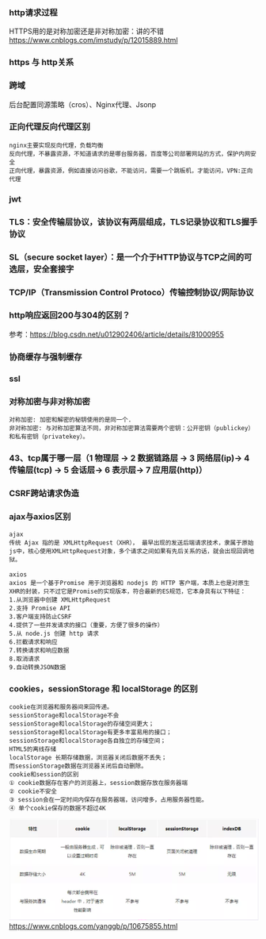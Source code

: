 ### http请求过程
HTTPS用的是对称加密还是非对称加密：讲的不错 https://www.cnblogs.com/imstudy/p/12015889.html

### https 与 http关系
### 跨域
后台配置同源策略（cros）、Nginx代理、Jsonp
### 正向代理反向代理区别
```
nginx主要实现反向代理，负载均衡
反向代理，不暴露资源，不知道请求的是哪台服务器，百度等公司部署网站的方式，保护内网安全
正向代理，暴露资源，例如直接访问谷歌，不能访问，需要一个跳板机，才能访问，VPN:正向代理
```
### jwt

### TLS：安全传输层协议，该协议有两层组成，TLS记录协议和TLS握手协议

### SL（secure socket layer）：是一个介于HTTP协议与TCP之间的可选层，安全套接字

### TCP/IP（Transmission Control Protoco）传输控制协议/网际协议

### http响应返回200与304的区别？
参考：https://blog.csdn.net/u012902406/article/details/81000955

### 协商缓存与强制缓存

### ssl

### 对称加密与非对称加密
```
对称加密: 加密和解密的秘钥使用的是同一个.
非对称加密: 与对称加密算法不同，非对称加密算法需要两个密钥：公开密钥（publickey）和私有密钥（privatekey）。
```
### 43、tcp属于哪一层（1 物理层 -> 2 数据链路层 -> 3 网络层(ip)-> 4 传输层(tcp) -> 5 会话层-> 6 表示层-> 7 应用层(http)）

### CSRF跨站请求伪造

### ajax与axios区别
```
ajax
传统 Ajax 指的是 XMLHttpRequest（XHR）， 最早出现的发送后端请求技术，隶属于原始js中，核心使用XMLHttpRequest对象，多个请求之间如果有先后关系的话，就会出现回调地狱。
```
```
axios
axios 是一个基于Promise 用于浏览器和 nodejs 的 HTTP 客户端，本质上也是对原生XHR的封装，只不过它是Promise的实现版本，符合最新的ES规范，它本身具有以下特征：
1.从浏览器中创建 XMLHttpRequest
2.支持 Promise API
3.客户端支持防止CSRF
4.提供了一些并发请求的接口（重要，方便了很多的操作）
5.从 node.js 创建 http 请求
6.拦截请求和响应
7.转换请求和响应数据
8.取消请求
9.自动转换JSON数据
```
### cookies，sessionStorage 和 localStorage 的区别
```
cookie在浏览器和服务器间来回传递。
sessionStorage和localStorage不会
sessionStorage和localStorage的存储空间更大；
sessionStorage和localStorage有更多丰富易用的接口；
sessionStorage和localStorage各自独立的存储空间；
HTML5的离线存储
localStorage 长期存储数据，浏览器关闭后数据不丢失；
而sessionStorage数据在浏览器关闭后自动删除。
cookie和session的区别
① cookie数据存在客户的浏览器上，session数据存放在服务器端
② cookie不安全
③ session会在一定时间内保存在服务器端，访问增多，占用服务器性能。
④ 单个cookie保存的数据不超过4K

```
![avatar](/img/1.jpg)
https://www.cnblogs.com/yanggb/p/10675855.html